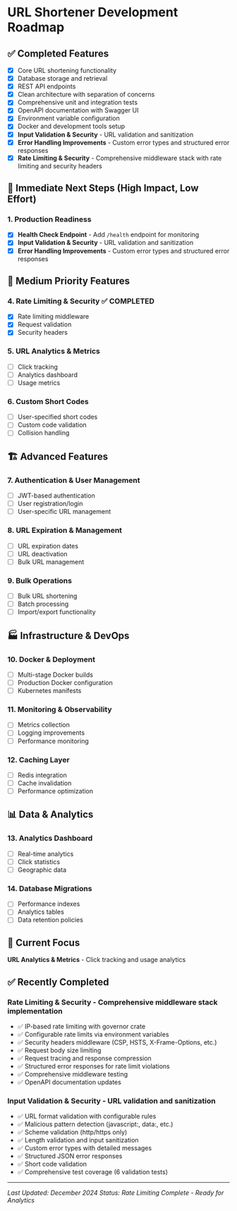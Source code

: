 # URL Shortener Development Roadmap

## ✅ **Completed Features**
- [x] Core URL shortening functionality
- [x] Database storage and retrieval
- [x] REST API endpoints
- [x] Clean architecture with separation of concerns
- [x] Comprehensive unit and integration tests
- [x] OpenAPI documentation with Swagger UI
- [x] Environment variable configuration
- [x] Docker and development tools setup
- [x] **Input Validation & Security** - URL validation and sanitization
- [x] **Error Handling Improvements** - Custom error types and structured error responses
- [x] **Rate Limiting & Security** - Comprehensive middleware stack with rate limiting and security headers

## 🚀 **Immediate Next Steps (High Impact, Low Effort)**

### 1. **Production Readiness**
- [x] **Health Check Endpoint** - Add `/health` endpoint for monitoring
- [x] **Input Validation & Security** - URL validation and sanitization
- [x] **Error Handling Improvements** - Custom error types and structured error responses

## 🔧 **Medium Priority Features**

### 4. **Rate Limiting & Security** ✅ COMPLETED
- [x] Rate limiting middleware
- [x] Request validation
- [x] Security headers

### 5. **URL Analytics & Metrics**
- [ ] Click tracking
- [ ] Analytics dashboard
- [ ] Usage metrics

### 6. **Custom Short Codes**
- [ ] User-specified short codes
- [ ] Custom code validation
- [ ] Collision handling

## 🏗️ **Advanced Features**

### 7. **Authentication & User Management**
- [ ] JWT-based authentication
- [ ] User registration/login
- [ ] User-specific URL management

### 8. **URL Expiration & Management**
- [ ] URL expiration dates
- [ ] URL deactivation
- [ ] Bulk URL management

### 9. **Bulk Operations**
- [ ] Bulk URL shortening
- [ ] Batch processing
- [ ] Import/export functionality

## 🏭 **Infrastructure & DevOps**

### 10. **Docker & Deployment**
- [ ] Multi-stage Docker builds
- [ ] Production Docker configuration
- [ ] Kubernetes manifests

### 11. **Monitoring & Observability**
- [ ] Metrics collection
- [ ] Logging improvements
- [ ] Performance monitoring

### 12. **Caching Layer**
- [ ] Redis integration
- [ ] Cache invalidation
- [ ] Performance optimization

## 📊 **Data & Analytics**

### 13. **Analytics Dashboard**
- [ ] Real-time analytics
- [ ] Click statistics
- [ ] Geographic data

### 14. **Database Migrations**
- [ ] Performance indexes
- [ ] Analytics tables
- [ ] Data retention policies

## 🎯 **Current Focus**
**URL Analytics & Metrics** - Click tracking and usage analytics

## ✅ **Recently Completed**

### **Rate Limiting & Security** - Comprehensive middleware stack implementation
- ✅ IP-based rate limiting with governor crate
- ✅ Configurable rate limits via environment variables
- ✅ Security headers middleware (CSP, HSTS, X-Frame-Options, etc.)
- ✅ Request body size limiting
- ✅ Request tracing and response compression
- ✅ Structured error responses for rate limit violations
- ✅ Comprehensive middleware testing
- ✅ OpenAPI documentation updates

### **Input Validation & Security** - URL validation and sanitization
- ✅ URL format validation with configurable rules
- ✅ Malicious pattern detection (javascript:, data:, etc.)
- ✅ Scheme validation (http/https only)
- ✅ Length validation and input sanitization
- ✅ Custom error types with detailed messages
- ✅ Structured JSON error responses
- ✅ Short code validation
- ✅ Comprehensive test coverage (6 validation tests)

---

*Last Updated: December 2024*
*Status: Rate Limiting Complete - Ready for Analytics*
